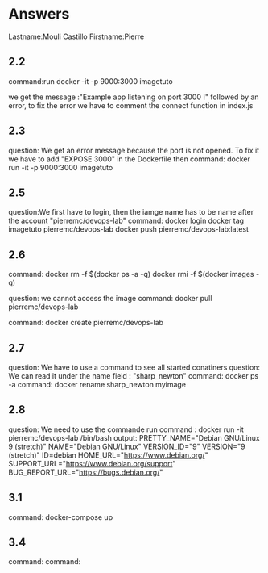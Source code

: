 # Answers

Lastname:Mouli Castillo
Firstname:Pierre

## 2.2
command:run docker -it -p 9000:3000 imagetuto

we get the message :"Example app listening on port 3000 !" followed by an error, to fix the error we have to comment the connect function in index.js

## 2.3
question: We get an error message because the port is not opened. To fix it we have to add "EXPOSE 3000" in the Dockerfile then
command: docker run -it -p 9000:3000 imagetuto

## 2.5
question:We first have to login, then the iamge name has to be name after the account "pierremc/devops-lab"
command:
docker login
docker tag imagetuto pierremc/devops-lab
docker push pierremc/devops-lab:latest

## 2.6
command:
docker rm -f $(docker ps -a -q)
docker rmi -f $(docker images -q)

question: we cannot access the image
command:
docker pull pierremc/devops-lab

command:
docker create pierremc/devops-lab

## 2.7
question: We have to use a command to see all started conatiners
question: We can read it under the name field : "sharp_newton"
command: docker ps -a
command: docker rename sharp_newton myimage

## 2.8
question: We need to use the commande run
command : docker run -it pierremc/devops-lab /bin/bash
output:
PRETTY_NAME="Debian GNU/Linux 9 (stretch)"
NAME="Debian GNU/Linux"
VERSION_ID="9"
VERSION="9 (stretch)"
ID=debian
HOME_URL="https://www.debian.org/"
SUPPORT_URL="https://www.debian.org/support"
BUG_REPORT_URL="https://bugs.debian.org/"

## 3.1
command: docker-compose up

## 3.4
command:
command:
